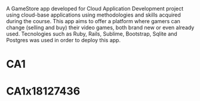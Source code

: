 A GameStore app developed for Cloud Application Development project using cloud-base applications using methodologies and skills acquired during the course.
This app aims to offer a platform where gamers can change (selling and buy) their video games, both brand new or even already used.
Tecnologies such as Ruby, Rails, Sublime, Bootstrap, Sqlite and Postgres was used in order to deploy this app.
# CA1
# CA1x18127436
